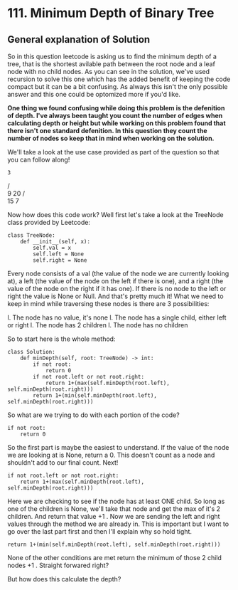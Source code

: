 # 111. Minimum Depth of Binary Tree

## General explanation of Solution

So in this question leetcode is asking us to find the minimum depth of a tree, that is the shortest avilable path between the root node and a leaf node with no child nodes. As you can see in the solution, we've used recursion to solve this one which has the added benefit of keeping the code compact but it can be a bit confusing. As always this isn't the only possible answer and this one could be optomized more if you'd like.

__One thing we found confusing while doing this problem is the defenition of depth. I've always been taught you count the number of edges when calculating depth or height but while working on this problem found that there isn't one standard defenition. In this question they count the number of nodes so keep that in mind when working on the solution.__

We'll take a look at the use case provided as part of the question so that you can follow along!

    3
   / \
  9  20
    /  \
   15   7

Now how does this code work? Well first let's take a look at the TreeNode class provided by Leetcode:

```
class TreeNode:
    def __init__(self, x):
        self.val = x
        self.left = None
        self.right = None
```

Every node consists of a val (the value of the node we are currently looking at), a left (the value of the node on the left if there is one), and a right (the value of the node on the right if it has one). If there is no node to the left or right the value is None or Null. And that's pretty much it! What we need to keep in mind while traversing these nodes is there are 3 possibilities:

l. The node has no value, it's none
l. The node has a single child, either left or right
l. The node has 2 children
l. The node has no children

So to start here is the whole method:

```
class Solution:
    def minDepth(self, root: TreeNode) -> int:
        if not root:
            return 0
        if not root.left or not root.right:
            return 1+(max(self.minDepth(root.left), self.minDepth(root.right)))
        return 1+(min(self.minDepth(root.left), self.minDepth(root.right)))
```

So what are we trying to do with each portion of the code?

```
if not root:
    return 0
```

So the first part is maybe the easiest to understand. If the value of the node we are looking at is None, return a 0. This doesn't count as a node and shouldn't add to our final count. Next!

```
if not root.left or not root.right:
    return 1+(max(self.minDepth(root.left), self.minDepth(root.right)))
```

Here we are checking to see if the node has at least ONE child. So long as one of the children is None, we'll take that node and get the max of it's 2 children. And return that value +1 . Now we are sending the left and right values through the method we are already in. This is important but I want to go over the last part first and then I'll explain why so hold tight.

```
return 1+(min(self.minDepth(root.left), self.minDepth(root.right)))
```

None of the other conditions are met return the minimum of those 2 child nodes +1 . Straight forwared right? 

But how does this calculate the depth?

